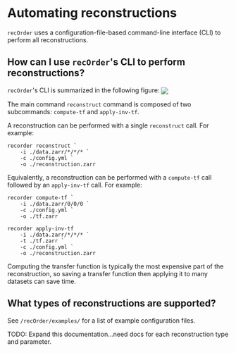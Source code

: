 # Automating reconstructions

`recOrder` uses a configuration-file-based command-line interface (CLI) to perform all reconstructions.

## How can I use `recOrder`'s CLI to perform reconstructions?
`recOrder`'s CLI is summarized in the following figure:
<img src="./images/cli_structure.png" align="center">

The main command `reconstruct` command is composed of two subcommands: `compute-tf` and `apply-inv-tf`. 

A reconstruction can be performed with a single `reconstruct` call. For example:
```
recorder reconstruct `
    -i ./data.zarr/*/*/* `
    -c ./config.yml `
    -o ./reconstruction.zarr
```
Equivalently, a reconstruction can be performed with a `compute-tf` call followed by an `apply-inv-tf` call. For example:
```
recorder compute-tf `
    -i ./data.zarr/0/0/0 `
    -c ./config.yml `
    -o ./tf.zarr

recorder apply-inv-tf 
    -i ./data.zarr/*/*/* `
    -t ./tf.zarr `
    -c ./config.yml `
    -o ./reconstruction.zarr
```
Computing the transfer function is typically the most expensive part of the reconstruction, so saving a transfer function then applying it to many datasets can save time. 

## What types of reconstructions are supported?
See `/recOrder/examples/` for a list of example configuration files. 

TODO: Expand this documentation...need docs for each reconstruction type and parameter.
